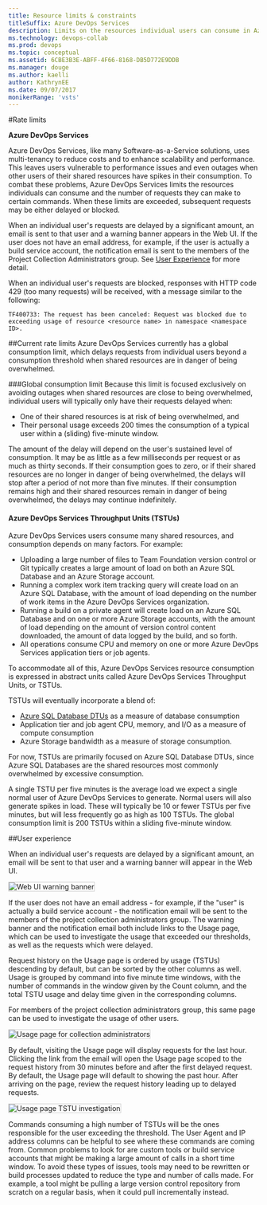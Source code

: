 ```yaml
---
title: Resource limits & constraints  
titleSuffix: Azure DevOps Services  
description: Limits on the resources individual users can consume in Azure DevOps Services, and the number of work item tracking requests they can make 
ms.technology: devops-collab
ms.prod: devops
ms.topic: conceptual
ms.assetid: 6CBE3B3E-ABFF-4F66-8168-DB5D772E9DDB  
ms.manager: douge
ms.author: kaelli
author: KathrynEE
ms.date: 09/07/2017
monikerRange: 'vsts'
---
```


<!--- Supports FWLINK: http://go.microsoft.com/fwlink/?LinkId=692096 -->

#Rate limits  

**Azure DevOps Services**

Azure DevOps Services, like many Software-as-a-Service solutions, uses multi-tenancy to reduce costs and to enhance scalability and performance. This leaves users vulnerable to performance issues and even outages when other users of their shared resources have spikes in their consumption. To combat these problems, Azure DevOps Services limits the resources individuals can consume and the number of 
requests they can make to certain commands. When these limits are exceeded, subsequent requests may be either delayed or blocked.

When an individual user's requests are delayed by a significant amount, an email is sent to that user and a warning banner appears in the Web UI. If the user does not have an email address, 
for example, if the user is actually a build service account, the notification email is sent to the members of the Project Collection Administrators group. See 
[User Experience](#user-experience) for more detail.

When an individual user's requests are blocked, responses with HTTP code 429 (too many requests) will be received, with a message similar to the following:

```TF400733: The request has been canceled: Request was blocked due to exceeding usage of resource <resource name> in namespace <namespace ID>.```

##Current rate limits
Azure DevOps Services currently has a global consumption limit, which delays requests from individual users beyond a consumption threshold when shared resources are in danger of being overwhelmed.

###Global consumption limit
Because this limit is focused exclusively on avoiding outages when shared resources are close to being overwhelmed, individual users will typically only have their requests delayed when:

- One of their shared resources is at risk of being overwhelmed, and 
- Their personal usage exceeds 200 times the consumption of a typical user within a (sliding) five-minute window. 

The amount of the delay will depend on the user's sustained level of consumption. It may be as little as a few milliseconds per request or as much as thirty seconds. If their consumption goes to zero, or if their shared resources are no longer in danger of being overwhelmed, the delays will stop after a period of not more than five minutes. If their consumption remains high and their shared resources remain in danger of being overwhelmed, the delays may continue indefinitely.

#### Azure DevOps Services Throughput Units (TSTUs)  
Azure DevOps Services users consume many shared resources, and consumption depends on many factors. For example:

- Uploading a large number of files to Team Foundation version control or Git typically creates a large amount of load on both an Azure SQL Database and an Azure Storage account.
- Running a complex work item tracking query will create load on an Azure SQL Database, with the amount of load depending on the number of work items in the Azure DevOps Services organization. 
- Running a build on a private agent will create load on an Azure SQL Database and on one or more Azure Storage accounts, with the amount of load depending on the amount of version 
control content downloaded, the amount of data logged by the build, and so forth.
- All operations consume CPU and memory on one or more Azure DevOps Services application tiers or job agents.

To accommodate all of this, Azure DevOps Services resource consumption is expressed in abstract units called Azure DevOps Services Throughput Units, or TSTUs.  

TSTUs will eventually incorporate a blend of:

- [Azure SQL Database DTUs](https://azure.microsoft.com/documentation/articles/sql-database-service-tiers) as a measure of database consumption   
- Application tier and job agent CPU, memory, and I/O as a measure of compute consumption   
- Azure Storage bandwidth as a measure of storage consumption.  

For now, TSTUs are primarily focused on Azure SQL Database DTUs, since Azure SQL Databases are the shared resources most commonly overwhelmed by excessive consumption. 

A single TSTU per five minutes is the average load we expect a single normal user of Azure DevOps Services to generate. Normal users will also generate spikes in load. These will typically
be 10 or fewer TSTUs per five minutes, but will less frequently go as high as 100 TSTUs. The global consumption limit is 200 TSTUs within a sliding five-minute window.

<!---
###Work item tracking request limits
This limit restricts individual users to 5,000 work item tracking (WIT) commands per hour per organization. When this rate is exceeded, additional WIT commands will be blocked. When
the user falls back below this rate, the blocking will stop. It is important to note that the hour window is a sliding window.

To avoid disruption of existing applications, the following commands are temporarily whitelisted:

- ```GetWorkItem```
- ```PageWorkitemsById```

To avoid hitting these limits, we recommend:

- Using the reporting APIs (Work item revisions and Work item links) instead of GetWorkItem and PageWorkitemsById.
- Saving work item changes in batches, rather than one at a time.
- Reducing the frequency of running applications which make many WIT requests.

As discussed above, we expect to add additional rate limits over time. And we always reserve the right to slow down or block usage which we believe to be abusive.  
--> 

##User experience

When an individual user's requests are delayed by a significant amount, an email will be sent to that user and a warning banner will appear in the Web UI.  

<img alt="Web UI warning banner" src="./_img/rate-limits/web-ui-warning-banner.png" style="border: 1px solid #CCCCCC" />

If the user does not have an email address - for example, if the "user" is actually a build service account - the notification email will be sent to the members of the project collection 
administrators group. The warning banner and the notification email both include links to the Usage page, which can be used to investigate the usage that exceeded our thresholds, as well 
as the requests which were delayed.

Request history on the Usage page is ordered by usage (TSTUs) descending by default, but can be sorted by the other columns as well. Usage is grouped by command into five minute time windows,
with the number of commands in the window given by the Count column, and the total TSTU usage and delay time given in the corresponding columns. 

For members of the project collection administrators group, this same page can be used to investigate the usage of other users.

<img alt="Usage page for collection administrators" src="./_img/rate-limits/usage-pca.png" style="border: 1px solid #CCCCCC" />

By default, visiting the Usage page will display requests for the last hour. Clicking the link from the email will open the Usage page scoped to the request history from 
30 minutes before and after the first delayed request. By default, the Usage page will default to showing the past hour. After arriving on the page, review the 
request history leading up to delayed requests.

<img alt="Usage page TSTU investigation" src="./_img/rate-limits/usage-tstu.png" style="border: 1px solid #CCCCCC" />

Commands consuming a high number of TSTUs will be the ones responsible for the user exceeding the threshold. The User Agent and IP address columns can be helpful to see where these commands 
are coming from. Common problems to look for are custom tools or build service accounts that might be making a large amount of calls in a short time window. To avoid these types of issues,
tools may need to be rewritten or build processes updated to reduce the type and number of calls made. For example, a tool might be pulling a large version control repository from scratch
on a regular basis, when it could pull incrementally instead. 
